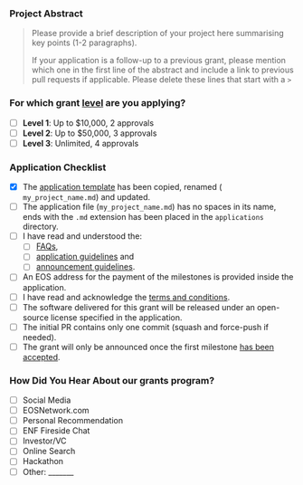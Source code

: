 ### Project Abstract

> Please provide a brief description of your project here summarising key points (1-2 paragraphs).
>
> If your application is a follow-up to a previous grant, please mention which one in the first line of the abstract and include a link to previous pull requests if applicable.
> Please delete these lines that start with a `>`

### For which grant [level](https://github.com/eosnetworkfoundation/grant-framework#grant-levels) are you applying?

- [ ] **Level 1**:  Up to $10,000, 2 approvals
- [ ] **Level 2**:  Up to $50,000, 3 approvals
- [ ] **Level 3**:  Unlimited, 4 approvals

### Application Checklist

- [x] The [application template]([xxxx](https://github.com/eosnetworkfoundation/grant-framework/blob/main/applications/application-template.md)) has been copied, renamed ( `my_project_name.md`) and updated.
- [ ] The application file (`my_project_name.md`) has no spaces in its name, ends with the `.md` extension has been placed in the `applications` directory.
- [ ] I have read and understood the:
  - [ ] [FAQs](https://github.com/eosnetworkfoundation/grant-framework/blob/main/docs/faq.md), 
  - [ ] [application guidelines](https://github.com/eosnetworkfoundation/grant-framework/blob/main/docs/grant_guidelines_per_category.md) and 
  - [ ] [announcement guidelines](https://github.com/eosnetworkfoundation/grant-framework/blob/main/docs/announcement-guidelines.md).
- [ ] An EOS address for the payment of the milestones is provided inside the application.
- [ ] I have read and acknowledge the [terms and conditions](https://github.com/eosnetworkfoundation/grant-framework/blob/main/docs/T&Cs.md).
- [ ] The software delivered for this grant will be released under an open-source license specified in the application.
- [ ] The initial PR contains only one commit (squash and force-push if needed).
- [ ] The grant will only be announced once the first milestone [has been accepted](https://github.com/eosnetworkfoundation/grant-milestones#process).

### How Did You Hear About our grants program?

- [ ] Social Media
- [ ] EOSNetwork.com
- [ ] Personal Recommendation
- [ ] ENF Fireside Chat
- [ ] Investor/VC
- [ ] Online Search
- [ ] Hackathon
- [ ] Other: _______
